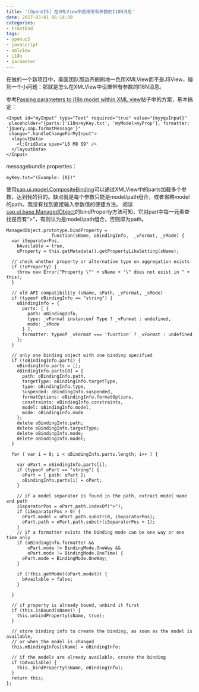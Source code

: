 ```yaml
---
title: '[OpenUI5] 在XMLView中使用带有参数的I18N消息'
date: 2017-03-01 06:14:39
categories: 
- FrontEnd
tags: 
- openui5
- javascript
- xmlview
- i18n
- parameter
---
```


在做的一个新项目中，美国团队那边齐刷刷地一色用XMLView而不是JSView，碰到一个小问题：那就是怎么在XMLView中设置带有参数的I18N消息。

参考[Passing parameters to i18n model within XML view](http://stackoverflow.com/questions/27295385/passing-parameters-to-i18n-model-within-xml-view)帖子中的方案，基本搞定：
```
<Input id="myInput" type="Text" required="true" value="{myyquInput}"
 placeholder="{parts:['i18n>myKey.txt', 'myModel>myProp'], formatter: 'jQuery.sap.formatMessage'}"
 change=".handleChangeForMyInput">
  <layoutData>
    <l:GridData span="L6 M8 S9" />
  </layoutData>
</Input>
```

messagebundle.properties：
```
myKey.txt="(Example: {0})"
```
使用[sap.ui.model.CompositeBinding](https://github.com/SAP/openui5/blob/master/src/sap.ui.core/src/sap/ui/model/CompositeBinding.js)可以通过XMLView中的parts加载多个参数，达到我的目的。缺点就是每个参数只能是model/path组合，或者省略model的path。我没有找到直接输入参数值的便捷方法。
阅读[sap.ui.base.ManagedObject](https://github.com/SAP/openui5/blob/master/src/sap.ui.core/src/sap/ui/base/ManagedObject.js)的bindProperty方法可知，它对part中每一元素查找是否有“>”，有则认为是model/path组合，否则即为path。
```
ManagedObject.prototype.bindProperty = 
                 function(sName, oBindingInfo,  _vFormat, _sMode) {
  var iSeparatorPos,
    bAvailable = true,
    oProperty = this.getMetadata().getPropertyLikeSetting(sName);

  // check whether property or alternative type on aggregation exists
  if (!oProperty) {
    throw new Error("Property \"" + sName + "\" does not exist in " + this);
  }

  // old API compatibility (sName, sPath, _vFormat, _sMode)
  if (typeof oBindingInfo == "string") {
    oBindingInfo = {
      parts: [ {
        path: oBindingInfo,
        type: _vFormat instanceof Type ? _vFormat : undefined,
        mode: _sMode
      } ],
      formatter: typeof _vFormat === 'function' ? _vFormat : undefined
    };
  }

  // only one binding object with one binding specified
  if (!oBindingInfo.parts) {
    oBindingInfo.parts = [];
    oBindingInfo.parts[0] = {
      path: oBindingInfo.path,
      targetType: oBindingInfo.targetType,
      type: oBindingInfo.type,
      suspended: oBindingInfo.suspended,
      formatOptions: oBindingInfo.formatOptions,
      constraints: oBindingInfo.constraints,
      model: oBindingInfo.model,
      mode: oBindingInfo.mode
    };
    delete oBindingInfo.path;
    delete oBindingInfo.targetType;
    delete oBindingInfo.mode;
    delete oBindingInfo.model;
  }

  for ( var i = 0; i < oBindingInfo.parts.length; i++ ) {

    var oPart = oBindingInfo.parts[i];
    if (typeof oPart == "string") {
      oPart = { path: oPart };
      oBindingInfo.parts[i] = oPart;
    }

    // if a model separator is found in the path, extract model name and path
    iSeparatorPos = oPart.path.indexOf(">");
    if (iSeparatorPos > 0) {
      oPart.model = oPart.path.substr(0, iSeparatorPos);
      oPart.path = oPart.path.substr(iSeparatorPos + 1);
    }
    // if a formatter exists the binding mode can be one way or one time only
    if (oBindingInfo.formatter && 
        oPart.mode != BindingMode.OneWay && 
        oPart.mode != BindingMode.OneTime) {
      oPart.mode = BindingMode.OneWay;
    }

    if (!this.getModel(oPart.model)) {
      bAvailable = false;
    }

  }

  // if property is already bound, unbind it first
  if (this.isBound(sName)) {
    this.unbindProperty(sName, true);
  }

  // store binding info to create the binding, as soon as the model is available, 
  // or when the model is changed
  this.mBindingInfos[sName] = oBindingInfo;

  // if the models are already available, create the binding
  if (bAvailable) {
    this._bindProperty(sName, oBindingInfo);
  }
  return this;
};
```
